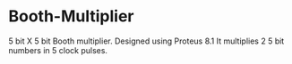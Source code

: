 # Booth-Multiplier
5 bit X 5 bit Booth multiplier. Designed using Proteus 8.1
It multiplies 2 5 bit numbers in 5 clock pulses.

